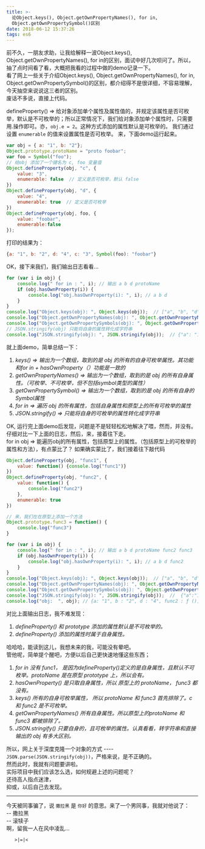 ```yaml
---
title: >-
  论Object.keys(), Object.getOwnPropertyNames(), for in,
  Object.getOwnPropertySymbol()区别
date: 2018-06-12 15:37:26
tags: es6
---
```

前不久，一朋友求助，让我给解释一波Object.keys(), Object.getOwnPropertyNames(), for in的区别，面试中好几次呗问了。所以，抽了点时间看了看，大概把我看的过程中做的demo记录一下。  
看了网上一些关于介绍Object.keys(), Object.getOwnPropertyNames(), for in, Object.getOwnPropertySymbol()的区别，都介绍得不是很详细，不容易理解，今天抽空来说说这三者的区别。  
废话不多说，直接上代码。

defineProperty() =>  给对象添加单个属性及属性值的，并规定该属性是否可枚举，默认是不可枚举的；所以正常情况下，我们给对象添加单个属性时，只需要用.操作即可。亦，`obj.e = 2`。这种方式添加的属性默认是可枚举的。
我们通过设置 `enumerable` 的值来设置属性是否可枚举。
来，下面demo运行起来。
```js
var obj = { a: "1", b: "2"};
Object.prototype.protoName = "proto foobar";
var foo = Symbol("foo");
// 给obj 添加了一个键名为 c, foo 变量值
Object.defineProperty(obj, "c", {
    value: "3", 
    enumerable: false  // 定义是否可枚举，默认 false
})
Object.defineProperty(obj, "d", {
    value: "4", 
    enumerable: true  // 定义是否可枚举
})
Object.defineProperty(obj, foo, {
    value: "foobar",
    enumerable:false
});  
```

打印的结果为：  
```js
{a: "1", b: "2", d: "4", c: "3", Symbol(foo): "foobar"}
```
OK，接下来我们，我们输出日志看看...
```js
for (var i in obj) {
    console.log(" for in : ", i); // 输出 a b d protoName
    if (obj.hasOwnProperty(i)) {
        console.log("obj.hasOwnProperty(i): ", i); // a b d
    }
}
console.log("Object.keys(obj): ", Object.keys(obj));  // ["a", "b", "d"]
console.log("Object.getOwnPropertyNames(obj): ", Object.getOwnPropertyNames(obj));  // ["a", "b", "c", "d"]
console.log("Object.getOwnPropertySymbols(obj): ", Object.getOwnPropertySymbols(obj)); // [Symbol(foo)]
// JSON.stringify(obj) 只能将自身的属性转化成字符串
console.log("JSON.stringify(obj): ", JSON.stringify(obj));  // {"a": "1", "b": "2", "d": "4"}
```
就上面demo，简单总结一下：  
1. _keys() => 输出为一个数组，取到的是 obj 的所有的自身可枚举属性。其功能和for in + hasOwnProperty（）功能是一致的_
2. _getOwnPropertyNames() =>  输出为一个数组，取到的是 obj 的所有自身属性。（可枚举、不可枚举，但不包括symbol类型的属性）_
3. _getOwnPropertySymbol() => 输出为一个数组，取到的是 obj 的所有自身的Symbol属性_
4. _for in => 遍历 obj 的所有属性，包括自身属性和原型上的所有可枚举的属性_
5. _JSON.stringify() => 只能将自身的可枚举的属性转化成字符串_  


OK, 运行完上面demo后发现，问题是不是轻轻松松地解决了喂，然而，并没有。仔细对比一下上面的日志，然后，来，接着往下走。  
for in obj => 能遍历obj的所有属性，包括原型上的属性。（包括原型上的可枚举的属性和方法），有点蒙比了？
如果确实蒙比了，我们接着往下敲代码  
```js
Object.defineProperty(obj, "func1", {
    value: function() {console.log("func1")}
})
Object.defineProperty(obj, "func2", {
    value: function() {
        console.log("func2")
    },
    enumerable: true
})

// 来，我们在在原型上添加一个方法
Object.prototype.func3 = function() {
    console.log("func3")
}

for (var i in obj) {
    console.log(" for in : ", i); // 输出 a b d protoName func2 func3
    if (obj.hasOwnProperty(i)) {
        console.log("obj.hasOwnProperty(i): ", i); // a b d func2
    }
}
console.log("Object.keys(obj): ", Object.keys(obj));  // ["a", "b", "d", "func2"]
console.log("Object.getOwnPropertyNames(obj): ", Object.getOwnPropertyNames(obj));  // ["a", "b", "c", "d", "func1", "func2"]
console.log("Object.getOwnPropertySymbols(obj): ", Object.getOwnPropertySymbols(obj)); // [Symbol(foo)]
console.log("JSON.stringify(obj): ", JSON.stringify(obj));  //  {"a":"1","b":"2","d":"4"}
console.log("obj:  ", obj); // {a: "1", b : "2", d : "4", func2 : ƒ (), c : "3", func1 : ƒ (), Symbol(foo) : "foobar"}
```
对比上面输出日志，我不难发现：
1. _defineProperty() 和 prototype 添加的属性默认是不可枚举的。_
2. _defineProperty() 添加的属性时属于自身属性。_  

哈哈哈，能读到这儿，我想未来的我，可能没有晕吧。  
管他呢，简单提个醒吧，方便以后自己更快速地懂这些东西；  
1. _for in 没有 func1， 是因为defineProperty()定义的是自身属性，且默认不可枚举。protoName 是在原型 prototype 上，所以会有。_
2. _hasOwnProperty() 是只取自身属性，所以 原型上的 protoName， func3 都没有。_
3. _keys() 所有的自身可枚举属性， 所以 protoName 和 func3 首先排除了。c 和 func2 是不可枚举。_
4. _getOwnPropertyNames()  所有自身属性。所以原型上的protoName 和 func3 都被排除了。_
5. _JSON.stringify()  只要自身的，且可枚举的属性。认真看看，转字符串和直接输出的 obj 有多大区别。_

所以，网上关于深度克隆一个对象的方式 ---- `JSON.parse(JSON.stringify(obj))`，严格来说，是不正确的。  
然而此时，我就有问题要讲啦。  
实际项目中我们应该怎么选，如何规避上述的问题呢？  
还待高人指点迷津，  
抑或，以后自己去发现。  


---

今天被同事骗了，说 `撒拉黑` 是 `你好` 的意思。来了一个男同事，我就对他说了：  
-- 撒拉黑  
-- 滚犊子  
啊，留我一人在风中凌乱...  




       >|=|<